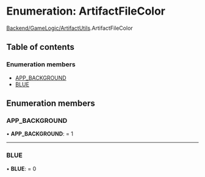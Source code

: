 # Enumeration: ArtifactFileColor

[Backend/GameLogic/ArtifactUtils](../modules/backend_gamelogic_artifactutils.md).ArtifactFileColor

## Table of contents

### Enumeration members

- [APP_BACKGROUND](backend_gamelogic_artifactutils.artifactfilecolor.md#app_background)
- [BLUE](backend_gamelogic_artifactutils.artifactfilecolor.md#blue)

## Enumeration members

### APP_BACKGROUND

• **APP_BACKGROUND**: = 1

---

### BLUE

• **BLUE**: = 0
